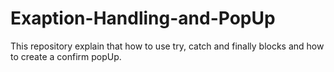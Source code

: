# Exaption-Handling-and-PopUp
This repository explain that how to use try, catch and finally blocks and how to create a confirm popUp.
